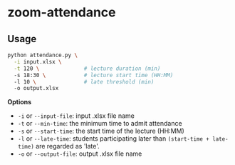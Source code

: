 # zoom-attendance

## Usage

``` bash
python attendance.py \
  -i input.xlsx \
  -t 120 \              # lecture duration (min)
  -s 18:30 \            # lecture start time (HH:MM)
  -l 10 \               # late threshold (min)
  -o output.xlsx
```

**Options**

- `-i` or `--input-file`: input .xlsx file name
- `-t` or `--min-time`: the minimum time to admit attendance
- `-s` or `--start-time`: the start time of the lecture (HH:MM)
- `-l` or `--late-time`: students participating later than `(start-time + late-time)` are regarded as 'late'.
- `-o` or `--output-file`: output .xlsx file name
